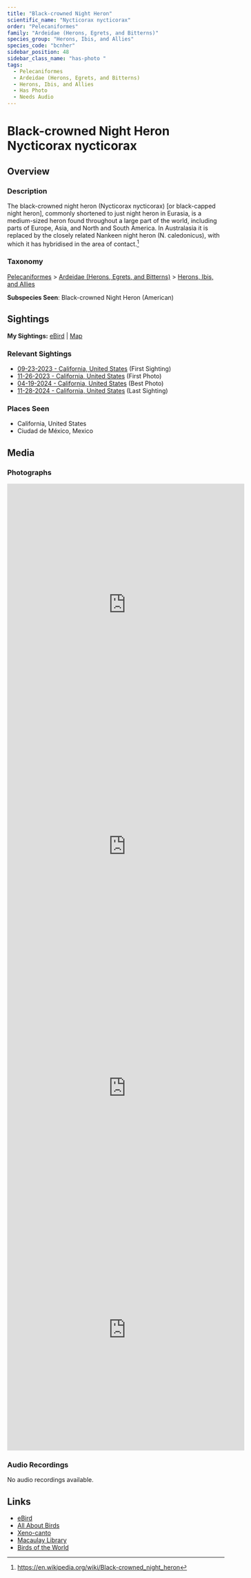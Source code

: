 ```yaml
---
title: "Black-crowned Night Heron"
scientific_name: "Nycticorax nycticorax"
order: "Pelecaniformes"
family: "Ardeidae (Herons, Egrets, and Bitterns)"
species_group: "Herons, Ibis, and Allies"
species_code: "bcnher"
sidebar_position: 48
sidebar_class_name: "has-photo "
tags: 
  - Pelecaniformes
  - Ardeidae (Herons, Egrets, and Bitterns)
  - Herons, Ibis, and Allies
  - Has Photo
  - Needs Audio
---
```


# Black-crowned Night Heron <span className='sci_name'>Nycticorax nycticorax</span>

## Overview

### Description
The black-crowned night heron (Nycticorax nycticorax) [or black-capped night heron], commonly shortened to just night heron in Eurasia, is a medium-sized heron found throughout a large part of the world, including parts of Europe, Asia, and North and South America. In Australasia it is replaced by the closely related Nankeen night heron (N. caledonicus), with which it has hybridised in the area of contact.[^1]

[^1]: https://en.wikipedia.org/wiki/Black-crowned_night_heron

### Taxonomy
[Pelecaniformes](/tags/pelecaniformes) > [Ardeidae (Herons, Egrets, and Bitterns)](/tags/ardeidae-herons-egrets-and-bitterns) > [Herons, Ibis, and Allies](/tags/herons-ibis-and-allies)

**Subspecies Seen**: Black-crowned Night Heron (American)


## Sightings

**My Sightings:** [eBird](https://ebird.org/lifelist?r=world&time=life&spp=bcnher) | [Map](/map?species_code=bcnher)

### Relevant Sightings

* [09-23-2023 - California, United States](https://ebird.org/checklist/S150584251) (First Sighting)
* [11-26-2023 - California, United States](https://ebird.org/checklist/S155290413) (First Photo)
* [04-19-2024 - California, United States](https://ebird.org/checklist/S169631720) (Best Photo)
* [11-28-2024 - California, United States](https://ebird.org/checklist/S203889552) (Last Sighting)

### Places Seen

* California, United States
* Ciudad de México, Mexico



## Media
### Photographs
<iframe src="https://macaulaylibrary.org/asset/617717429/embed" width="550" height="560" frameborder="0" allowfullscreen></iframe>
<iframe src="https://macaulaylibrary.org/asset/627869375/embed" width="550" height="560" frameborder="0" allowfullscreen></iframe>
<iframe src="https://macaulaylibrary.org/asset/617717427/embed" width="550" height="560" frameborder="0" allowfullscreen></iframe>
<iframe src="https://macaulaylibrary.org/asset/617717428/embed" width="550" height="560" frameborder="0" allowfullscreen></iframe>

### Audio Recordings
No audio recordings available.

## Links
* [eBird](https://ebird.org/species/bcnher) 
* [All About Birds](https://www.allaboutbirds.org/guide/bcnher) 
* [Xeno-canto](https://www.xeno-canto.org/species/nycticorax-nycticorax) 
* [Macaulay Library](https://search.macaulaylibrary.org/catalog?taxonCode=bcnher&sort=rating_rank_desc)
* [Birds of the World](https://birdsoftheworld.org/bow/species/bcnher)

